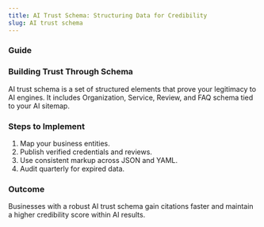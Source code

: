 ```yaml
---
title: AI Trust Schema: Structuring Data for Credibility
slug: AI trust schema
---
```


### Guide
### Building Trust Through Schema
AI trust schema is a set of structured elements that prove your legitimacy to AI engines. It includes Organization, Service, Review, and FAQ schema tied to your AI sitemap.

### Steps to Implement
1. Map your business entities.
2. Publish verified credentials and reviews.
3. Use consistent markup across JSON and YAML.
4. Audit quarterly for expired data.

### Outcome
Businesses with a robust AI trust schema gain citations faster and maintain a higher credibility score within AI results.